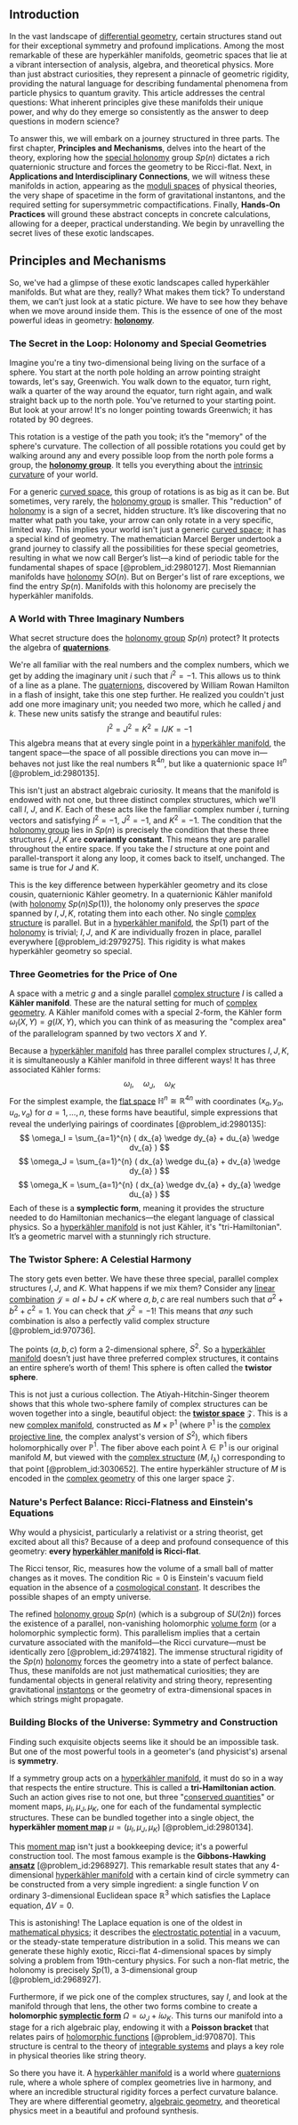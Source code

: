 ## Introduction
In the vast landscape of [differential geometry](@article_id:145324), certain structures stand out for their exceptional symmetry and profound implications. Among the most remarkable of these are hyperkähler manifolds, geometric spaces that lie at a vibrant intersection of analysis, algebra, and theoretical physics. More than just abstract curiosities, they represent a pinnacle of geometric rigidity, providing the natural language for describing fundamental phenomena from particle physics to quantum gravity. This article addresses the central questions: What inherent principles give these manifolds their unique power, and why do they emerge so consistently as the answer to deep questions in modern science?

To answer this, we will embark on a journey structured in three parts. The first chapter, **Principles and Mechanisms**, delves into the heart of the theory, exploring how the [special holonomy](@article_id:158395) group $Sp(n)$ dictates a rich quaternionic structure and forces the geometry to be Ricci-flat. Next, in **Applications and Interdisciplinary Connections**, we will witness these manifolds in action, appearing as the [moduli spaces](@article_id:159286) of physical theories, the very shape of spacetime in the form of gravitational instantons, and the required setting for supersymmetric compactifications. Finally, **Hands-On Practices** will ground these abstract concepts in concrete calculations, allowing for a deeper, practical understanding. We begin by unravelling the secret lives of these exotic landscapes.

## Principles and Mechanisms

So, we've had a glimpse of these exotic landscapes called hyperkähler manifolds. But what are they, really? What makes them tick? To understand them, we can’t just look at a static picture. We have to see how they behave when we move around inside them. This is the essence of one of the most powerful ideas in geometry: **[holonomy](@article_id:136557)**.

### The Secret in the Loop: Holonomy and Special Geometries

Imagine you're a tiny two-dimensional being living on the surface of a sphere. You start at the north pole holding an arrow pointing straight towards, let's say, Greenwich. You walk down to the equator, turn right, walk a quarter of the way around the equator, turn right again, and walk straight back up to the north pole. You've returned to your starting point. But look at your arrow! It's no longer pointing towards Greenwich; it has rotated by 90 degrees.

This rotation is a vestige of the path you took; it’s the "memory" of the sphere's curvature. The collection of all possible rotations you could get by walking around any and every possible loop from the north pole forms a group, the **[holonomy group](@article_id:159603)**. It tells you everything about the [intrinsic curvature](@article_id:161207) of your world.

For a generic [curved space](@article_id:157539), this group of rotations is as big as it can be. But sometimes, very rarely, the [holonomy group](@article_id:159603) is smaller. This "reduction" of [holonomy](@article_id:136557) is a sign of a secret, hidden structure. It’s like discovering that no matter what path you take, your arrow can only rotate in a very specific, limited way. This implies your world isn't just a generic [curved space](@article_id:157539); it has a special kind of geometry. The mathematician Marcel Berger undertook a grand journey to classify all the possibilities for these special geometries, resulting in what we now call Berger’s list—a kind of periodic table for the fundamental shapes of space [@problem_id:2980127]. Most Riemannian manifolds have [holonomy](@article_id:136557) $SO(n)$. But on Berger's list of rare exceptions, we find the entry $Sp(n)$. Manifolds with this holonomy are precisely the hyperkähler manifolds.

### A World with Three Imaginary Numbers

What secret structure does the [holonomy group](@article_id:159603) $Sp(n)$ protect? It protects the algebra of **[quaternions](@article_id:146529)**.

We're all familiar with the real numbers and the complex numbers, which we get by adding the imaginary unit $i$ such that $i^2 = -1$. This allows us to think of a line as a plane. The [quaternions](@article_id:146529), discovered by William Rowan Hamilton in a flash of insight, take this one step further. He realized you couldn't just add one more imaginary unit; you needed two more, which he called $j$ and $k$. These new units satisfy the strange and beautiful rules:
$$
I^2 = J^2 = K^2 = IJK = -1
$$
This algebra means that at every single point in a [hyperkähler manifold](@article_id:159266), the tangent space—the space of all possible directions you can move in—behaves not just like the real numbers $\mathbb{R}^{4n}$, but like a quaternionic space $\mathbb{H}^n$ [@problem_id:2980135].

This isn't just an abstract algebraic curiosity. It means that the manifold is endowed with not one, but three distinct complex structures, which we'll call $I$, $J$, and $K$. Each of these acts like the familiar complex number $i$, turning vectors and satisfying $I^2 = -1$, $J^2 = -1$, and $K^2 = -1$. The condition that the [holonomy group](@article_id:159603) lies in $Sp(n)$ is precisely the condition that these three structures $I, J, K$ are **covariantly constant**. This means they are parallel throughout the entire space. If you take the $I$ structure at one point and parallel-transport it along any loop, it comes back to itself, unchanged. The same is true for $J$ and $K$.

This is the key difference between hyperkähler geometry and its close cousin, quaternionic Kähler geometry. In a quaternionic Kähler manifold (with [holonomy](@article_id:136557) $Sp(n)Sp(1)$), the holonomy only preserves the *space* spanned by $I, J, K$, rotating them into each other. No single [complex structure](@article_id:268634) is parallel. But in a [hyperkähler manifold](@article_id:159266), the $Sp(1)$ part of the [holonomy](@article_id:136557) is trivial; $I, J,$ and $K$ are individually frozen in place, parallel everywhere [@problem_id:2979275]. This rigidity is what makes hyperkähler geometry so special.

### Three Geometries for the Price of One

A space with a metric $g$ and a single parallel [complex structure](@article_id:268634) $I$ is called a **Kähler manifold**. These are the natural setting for much of [complex geometry](@article_id:158586). A Kähler manifold comes with a special 2-form, the Kähler form $\omega_I(X, Y) = g(IX, Y)$, which you can think of as measuring the "complex area" of the parallelogram spanned by two vectors $X$ and $Y$.

Because a [hyperkähler manifold](@article_id:159266) has three parallel complex structures $I, J, K$, it is simultaneously a Kähler manifold in three different ways! It has three associated Kähler forms:
$$
\omega_I, \quad \omega_J, \quad \omega_K
$$
For the simplest example, the [flat space](@article_id:204124) $\mathbb{H}^n \cong \mathbb{R}^{4n}$ with coordinates $(x_a, y_a, u_a, v_a)$ for $a=1, \dots, n$, these forms have beautiful, simple expressions that reveal the underlying pairings of coordinates [@problem_id:2980135]:
$$
\omega_I = \sum_{a=1}^{n} ( dx_{a} \wedge dy_{a} + du_{a} \wedge dv_{a} )
$$
$$
\omega_J = \sum_{a=1}^{n} ( dx_{a} \wedge du_{a} + dv_{a} \wedge dy_{a} )
$$
$$
\omega_K = \sum_{a=1}^{n} ( dx_{a} \wedge dv_{a} + dy_{a} \wedge du_{a} )
$$
Each of these is a **symplectic form**, meaning it provides the structure needed to do Hamiltonian mechanics—the elegant language of classical physics. So a [hyperkähler manifold](@article_id:159266) is not just Kähler, it's "tri-Hamiltonian". It’s a geometric marvel with a stunningly rich structure.

### The Twistor Sphere: A Celestial Harmony

The story gets even better. We have these three special, parallel complex structures $I, J,$ and $K$. What happens if we mix them? Consider any [linear combination](@article_id:154597) $\mathcal{J} = aI + bJ + cK$ where $a, b, c$ are real numbers such that $a^2+b^2+c^2=1$. You can check that $\mathcal{J}^2 = -1$! This means that *any* such combination is also a perfectly valid complex structure [@problem_id:970736].

The points $(a,b,c)$ form a 2-dimensional sphere, $S^2$. So a [hyperkähler manifold](@article_id:159266) doesn’t just have three preferred complex structures, it contains an entire sphere’s worth of them! This sphere is often called the **twistor sphere**.

This is not just a curious collection. The Atiyah-Hitchin-Singer theorem shows that this whole two-sphere family of complex structures can be woven together into a single, beautiful object: the **[twistor space](@article_id:159212)** $\mathcal{Z}$. This is a new [complex manifold](@article_id:261022), constructed as $M \times \mathbb{P}^1$ (where $\mathbb{P}^1$ is the [complex projective line](@article_id:276454), the complex analyst's version of $S^2$), which fibers holomorphically over $\mathbb{P}^1$. The fiber above each point $\lambda \in \mathbb{P}^1$ is our original manifold $M$, but viewed with the [complex structure](@article_id:268634) $(M, I_\lambda)$ corresponding to that point [@problem_id:3030652]. The entire hyperkähler structure of $M$ is encoded in the [complex geometry](@article_id:158586) of this one larger space $\mathcal{Z}$.

### Nature's Perfect Balance: Ricci-Flatness and Einstein's Equations

Why would a physicist, particularly a relativist or a string theorist, get excited about all this? Because of a deep and profound consequence of this geometry: **every [hyperkähler manifold](@article_id:159266) is Ricci-flat**.

The Ricci tensor, $\mathrm{Ric}$, measures how the volume of a small ball of matter changes as it moves. The condition $\mathrm{Ric} = 0$ is Einstein's vacuum field equation in the absence of a [cosmological constant](@article_id:158803). It describes the possible shapes of an empty universe.

The refined [holonomy group](@article_id:159603) $Sp(n)$ (which is a subgroup of $SU(2n)$) forces the existence of a parallel, non-vanishing holomorphic [volume form](@article_id:161290) (or a holomorphic symplectic form). This parallelism implies that a certain curvature associated with the manifold—the Ricci curvature—must be identically zero [@problem_id:2974182]. The immense structural rigidity of the $Sp(n)$ [holonomy](@article_id:136557) forces the geometry into a state of perfect balance. Thus, these manifolds are not just mathematical curiosities; they are fundamental objects in general relativity and string theory, representing gravitational [instantons](@article_id:152997) or the geometry of extra-dimensional spaces in which strings might propagate.

### Building Blocks of the Universe: Symmetry and Construction

Finding such exquisite objects seems like it should be an impossible task. But one of the most powerful tools in a geometer's (and physicist's) arsenal is **symmetry**.

If a symmetry group acts on a [hyperkähler manifold](@article_id:159266), it must do so in a way that respects the entire structure. This is called a **tri-Hamiltonian action**. Such an action gives rise to not one, but three "[conserved quantities](@article_id:148009)" or moment maps, $\mu_I, \mu_J, \mu_K$, one for each of the fundamental symplectic structures. These can be bundled together into a single object, the **hyperkähler [moment map](@article_id:157444)** $\mu = (\mu_I, \mu_J, \mu_K)$ [@problem_id:2980134].

This [moment map](@article_id:157444) isn't just a bookkeeping device; it's a powerful construction tool. The most famous example is the **Gibbons-Hawking [ansatz](@article_id:183890)** [@problem_id:2968927]. This remarkable result states that any 4-dimensional [hyperkähler manifold](@article_id:159266) with a certain kind of circle symmetry can be constructed from a very simple ingredient: a single function $V$ on ordinary 3-dimensional Euclidean space $\mathbb{R}^3$ which satisfies the Laplace equation, $\Delta V = 0$.

This is astonishing! The Laplace equation is one of the oldest in [mathematical physics](@article_id:264909); it describes the [electrostatic potential](@article_id:139819) in a vacuum, or the steady-state temperature distribution in a solid. This means we can generate these highly exotic, Ricci-flat 4-dimensional spaces by simply solving a problem from 19th-century physics. For such a non-flat metric, the holonomy is precisely $Sp(1)$, a 3-dimensional group [@problem_id:2968927].

Furthermore, if we pick one of the complex structures, say $I$, and look at the manifold through that lens, the other two forms combine to create a **holomorphic [symplectic form](@article_id:161125)** $\Omega = \omega_J + i\omega_K$. This turns our manifold into a stage for a rich algebraic play, endowing it with a **Poisson bracket** that relates pairs of [holomorphic functions](@article_id:158069) [@problem_id:970870]. This structure is central to the theory of [integrable systems](@article_id:143719) and plays a key role in physical theories like string theory.

So there you have it. A [hyperkähler manifold](@article_id:159266) is a world where [quaternions](@article_id:146529) rule, where a whole sphere of complex geometries live in harmony, and where an incredible structural rigidity forces a perfect curvature balance. They are where differential geometry, [algebraic geometry](@article_id:155806), and theoretical physics meet in a beautiful and profound synthesis.